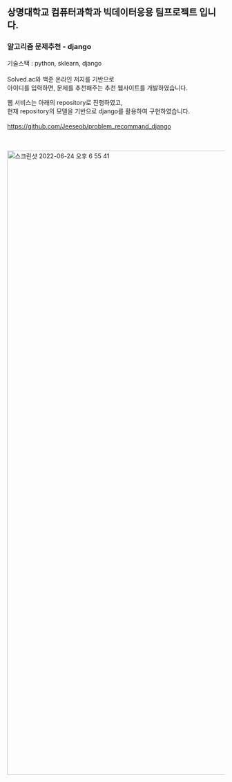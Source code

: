 ## 상명대학교 컴퓨터과학과 빅데이터응용 팀프로젝트 입니다.

### 알고리즘 문제추천 - django


기술스택 : python, sklearn, django 
</br></br>
Solved.ac와 백준 온라인 저지를 기반으로 </br>
아이디를 입력하면, 문제를 추천해주는 추천 웹사이트를 개발하였습니다.

웹 서비스는 아래의 repository로 진행하였고, </br>
현재 repository의 모델을 기반으로 django를 활용하여 구현하였습니다.
</br></br>
https://github.com/Jeeseob/problem_recommand_django

</br>
</br>

<img width="1446" alt="스크린샷 2022-06-24 오후 6 55 41" src="https://user-images.githubusercontent.com/81093419/175511706-0e4f529e-d912-4406-9612-41d691e7aa0b.png">

